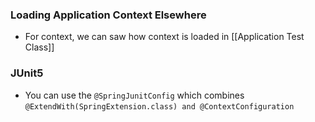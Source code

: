 ### Loading Application Context Elsewhere
- For context, we can saw how context is loaded in [[Application Test Class]] 
### JUnit5
* You can use the `@SpringJunitConfig` which combines `@ExtendWith(SpringExtension.class) and @ContextConfiguration`